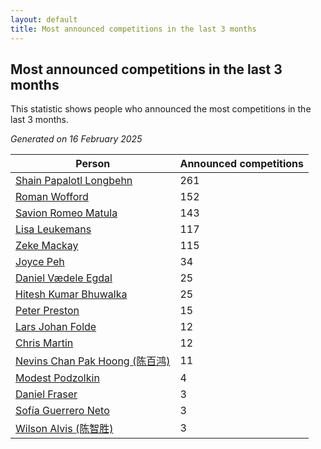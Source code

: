 ```yaml
---
layout: default
title: Most announced competitions in the last 3 months
---
```

## Most announced competitions in the last 3 months
This statistic shows people who announced the most competitions in the last 3 months.

*Generated on 16 February 2025*

| Person | Announced competitions |
| --- | --- |
| [Shain Papalotl Longbehn](https://www.worldcubeassociation.org/persons/2020LONG05) | 261 |
| [Roman Wofford](https://www.worldcubeassociation.org/persons/2017WOFF01) | 152 |
| [Savion Romeo Matula](https://www.worldcubeassociation.org/persons/2019MATU03) | 143 |
| [Lisa Leukemans](https://www.worldcubeassociation.org/persons/2021LEUK01) | 117 |
| [Zeke Mackay](https://www.worldcubeassociation.org/persons/2015MACK06) | 115 |
| [Joyce Peh](https://www.worldcubeassociation.org/persons/2017PEHJ01) | 34 |
| [Daniel Vædele Egdal](https://www.worldcubeassociation.org/persons/2013EGDA01) | 25 |
| [Hitesh Kumar Bhuwalka](https://www.worldcubeassociation.org/persons/2022BHUW01) | 25 |
| [Peter Preston](https://www.worldcubeassociation.org/persons/2017PRES02) | 15 |
| [Lars Johan Folde](https://www.worldcubeassociation.org/persons/2018FOLD01) | 12 |
| [Chris Martin](https://www.worldcubeassociation.org/persons/2013MART03) | 12 |
| [Nevins Chan Pak Hoong (陈百鸿)](https://www.worldcubeassociation.org/persons/2010CHAN20) | 11 |
| [Modest Podzolkin](https://www.worldcubeassociation.org/persons/2017PODZ01) | 4 |
| [Daniel Fraser](https://www.worldcubeassociation.org/persons/2020FRAS02) | 3 |
| [Sofía Guerrero Neto](https://www.worldcubeassociation.org/persons/2017NETO02) | 3 |
| [Wilson Alvis (陈智胜)](https://www.worldcubeassociation.org/persons/2011ALVI01) | 3 |
